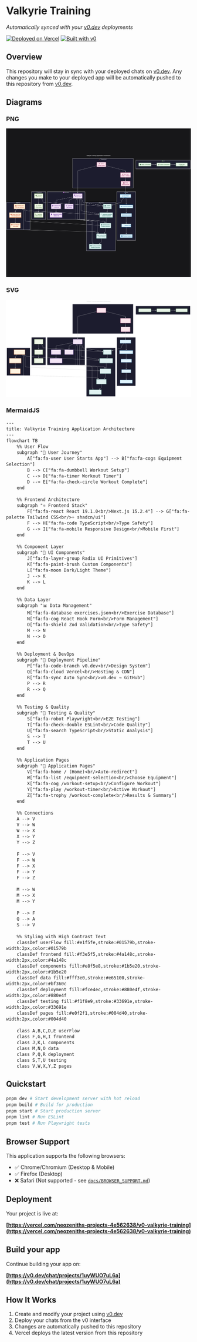 # Valkyrie Training

*Automatically synced with your [v0.dev](https://v0.dev) deployments*

[![Deployed on Vercel](https://img.shields.io/badge/Deployed%20on-Vercel-black?style=for-the-badge&logo=vercel)](https://vercel.com/neozeniths-projects-4e562638/v0-valkyrie-training)
[![Built with v0](https://img.shields.io/badge/Built%20with-v0.dev-black?style=for-the-badge)](https://v0.dev/chat/projects/1uyWUO7uL6a)

## Overview

This repository will stay in sync with your deployed chats on [v0.dev](https://v0.dev).
Any changes you make to your deployed app will be automatically pushed to this repository from [v0.dev](https://v0.dev).

## Diagrams

### PNG

![](./docs/valkyrie_app_architecture.png)

### SVG

![](./docs/valkyrie_app_architecture.svg)

### MermaidJS

```mermaid
---
title: Valkyrie Training Application Architecture
---
flowchart TB
    %% User Flow
    subgraph "👤 User Journey"
        A["fa:fa-user User Starts App"] --> B["fa:fa-cogs Equipment Selection"]
        B --> C["fa:fa-dumbbell Workout Setup"]
        C --> D["fa:fa-timer Workout Timer"]
        D --> E["fa:fa-check-circle Workout Complete"]
    end

    %% Frontend Architecture
    subgraph "⚛️ Frontend Stack"
        F["fa:fa-react React 19.1.0<br/>Next.js 15.2.4"] --> G["fa:fa-palette Tailwind CSS<br/>+ shadcn/ui"]
        F --> H["fa:fa-code TypeScript<br/>Type Safety"]
        G --> I["fa:fa-mobile Responsive Design<br/>Mobile First"]
    end

    %% Component Layer
    subgraph "🧩 UI Components"
        J["fa:fa-layer-group Radix UI Primitives"]
        K["fa:fa-paint-brush Custom Components"]
        L["fa:fa-moon Dark/Light Theme"]
        J --> K
        K --> L
    end

    %% Data Layer
    subgraph "📊 Data Management"
        M["fa:fa-database exercises.json<br/>Exercise Database"]
        N["fa:fa-cog React Hook Form<br/>Form Management"]
        O["fa:fa-shield Zod Validation<br/>Type Safety"]
        M --> N
        N --> O
    end

    %% Deployment & DevOps
    subgraph "🚀 Deployment Pipeline"
        P["fa:fa-code-branch v0.dev<br/>Design System"]
        Q["fa:fa-cloud Vercel<br/>Hosting & CDN"]
        R["fa:fa-sync Auto Sync<br/>v0.dev → GitHub"]
        P --> R
        R --> Q
    end

    %% Testing & Quality
    subgraph "🧪 Testing & Quality"
        S["fa:fa-robot Playwright<br/>E2E Testing"]
        T["fa:fa-check-double ESLint<br/>Code Quality"]
        U["fa:fa-search TypeScript<br/>Static Analysis"]
        S --> T
        T --> U
    end

    %% Application Pages
    subgraph "📱 Application Pages"
        V["fa:fa-home / (Home)<br/>Auto-redirect"]
        W["fa:fa-list /equipment-selection<br/>Choose Equipment"]
        X["fa:fa-cog /workout-setup<br/>Configure Workout"]
        Y["fa:fa-play /workout-timer<br/>Active Workout"]
        Z["fa:fa-trophy /workout-complete<br/>Results & Summary"]
    end

    %% Connections
    A --> V
    V --> W
    W --> X
    X --> Y
    Y --> Z

    F --> V
    F --> W
    F --> X
    F --> Y
    F --> Z

    M --> W
    M --> X
    M --> Y

    P --> F
    Q --> A
    S --> V

    %% Styling with High Contrast Text
    classDef userFlow fill:#e1f5fe,stroke:#01579b,stroke-width:2px,color:#01579b
    classDef frontend fill:#f3e5f5,stroke:#4a148c,stroke-width:2px,color:#4a148c
    classDef components fill:#e8f5e8,stroke:#1b5e20,stroke-width:2px,color:#1b5e20
    classDef data fill:#fff3e0,stroke:#e65100,stroke-width:2px,color:#bf360c
    classDef deployment fill:#fce4ec,stroke:#880e4f,stroke-width:2px,color:#880e4f
    classDef testing fill:#f1f8e9,stroke:#33691e,stroke-width:2px,color:#33691e
    classDef pages fill:#e0f2f1,stroke:#004d40,stroke-width:2px,color:#004d40

    class A,B,C,D,E userFlow
    class F,G,H,I frontend
    class J,K,L components
    class M,N,O data
    class P,Q,R deployment
    class S,T,U testing
    class V,W,X,Y,Z pages

```

## Quickstart

```sh
pnpm dev # Start development server with hot reload
pnpm build # Build for production
pnpm start # Start production server
pnpm lint # Run ESLint
pnpm test # Run Playwright tests
```

## Browser Support

This application supports the following browsers:
- ✅ Chrome/Chromium (Desktop & Mobile)
- ✅ Firefox (Desktop)
- ❌ Safari (Not supported - see [`docs/BROWSER_SUPPORT.md`](docs/BROWSER_SUPPORT.md))

## Deployment

Your project is live at:

**[https://vercel.com/neozeniths-projects-4e562638/v0-valkyrie-training](https://vercel.com/neozeniths-projects-4e562638/v0-valkyrie-training)**

## Build your app

Continue building your app on:

**[https://v0.dev/chat/projects/1uyWUO7uL6a](https://v0.dev/chat/projects/1uyWUO7uL6a)**

## How It Works

1. Create and modify your project using [v0.dev](https://v0.dev)
2. Deploy your chats from the v0 interface
3. Changes are automatically pushed to this repository
4. Vercel deploys the latest version from this repository